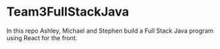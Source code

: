 # Team3FullStackJava
In this repo Ashley, Michael and Stephen build a Full Stack Java program using React for the front.
